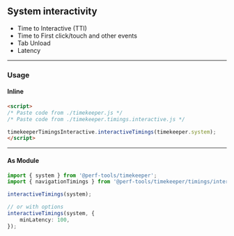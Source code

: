 System interactivity
--------------------
- Time to Interactive (TTI)
- Time to First click/touch and other events
- Tab Unload
- Latency

---

### Usage

#### Inline

```html
<script>
/* Paste code from ./timekeeper.js */
/* Paste code from ./timekeeper.timings.interactive.js */

timekeeperTimingsInteractive.interactiveTimings(timekeeper.system);
</script>
```

---

#### As Module

```ts
import { system } from '@perf-tools/timekeeper';
import { navigationTimings } from '@perf-tools/timekeeper/timings/interactive';

interactiveTimings(system);

// or with options
interactiveTimings(system, {
	minLatency: 100,
});
```